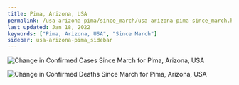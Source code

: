 ```yaml
---
title: Pima, Arizona, USA
permalink: /usa-arizona-pima/since_march/usa-arizona-pima-since_march.html
last_updated: Jan 18, 2022
keywords: ["Pima, Arizona, USA", "Since March"]
sidebar: usa-arizona-pima_sidebar
---
```


![Change in Confirmed Cases Since March for Pima, Arizona, USA](/covid_tracker/images/graphs/usa-arizona-pima-delta_confirmed-since_march_graph.png)

![Change in Confirmed Deaths Since March for Pima, Arizona, USA](/covid_tracker/images/graphs/usa-arizona-pima-delta_deaths-since_march_graph.png)
